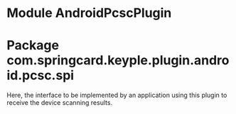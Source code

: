 # Module AndroidPcscPlugin
# Package com.springcard.keyple.plugin.android.pcsc.spi

Here, the interface to be implemented by an application using this plugin to receive the device scanning results.